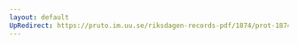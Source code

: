 ```yaml
---
layout: default
UpRedirect: https://pruto.im.uu.se/riksdagen-records-pdf/1874/prot-1874--ak--427/prot-1874--ak--427_000.pdf
---
```

